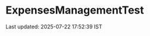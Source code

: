 # ExpensesManagementTest









































































































Last updated: 2025-07-22 17:52:39 IST
